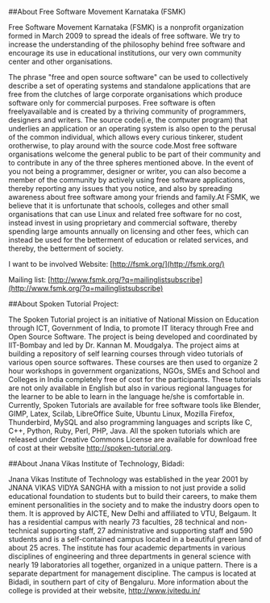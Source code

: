 ##About Free Software Movement Karnataka (FSMK)

Free Software Movement Karnataka (FSMK) is a nonprofit organization
formed in March 2009 to spread the ideals of free software. We try to increase the understanding of the philosophy behind free software and encourage its use in educational institutions, our very own community center and other organisations.

The phrase "free and open source software" can be used to collectively describe a set of operating systems and standalone applications that are free from the clutches of large corporate organisations which produce software only for commercial purposes. Free software is often freelyavailable and is created by a thriving community of programmers, designers and writers. The source code(i.e, the computer program) that underlies an application or an operating system is also open to the perusal of the common individual, which allows every curious tinkerer, student orotherwise, to play around with the source code.Most free software organisations welcome the general public to be part of their community and to contribute in any of the three spheres mentioned above.  In the event of you not being a programmer, designer or writer, you can also become a member of the community by actively using free software applications, thereby reporting any issues that you notice, and also by spreading awareness about free software among your friends and family.At FSMK, we believe that it is unfortunate that schools, colleges and other small organisations that can use Linux and related free software for no cost, instead invest in using proprietary and commercial software, thereby spending large amounts annually on licensing and other fees, which can instead be used for the betterment of education or related services, and
thereby, the betterment of society.

I want to be involved
Website:
              [http://fsmk.org/](http://fsmk.org/)

Mailing list:
              [http://www.fsmk.org/?q=mailinglistsubscribe](http://www.fsmk.org/?q=mailinglistsubscribe)


##About Spoken Tutorial Project:

The Spoken Tutorial project is an initiative of National Mission on Education through ICT, Government of India, to promote IT literacy through Free and Open Source Software. The project is being developed and coordinated by IIT-Bombay and led by Dr. Kannan M. Moudgalya. The project aims at building a repository of self learning courses through video tutorials of various open source softwares. These courses are then used to organize 2 hour workshops in government organizations, NGOs, SMEs and School and Colleges in India completely free of cost for the participants. These tutorials are not only available in English but also in various regional languages for the learner to be able to learn in the language he/she is comfortable in. Currently, Spoken Tutorials are available for free software tools like Blender, GIMP, Latex, Scilab, LibreOffice Suite, Ubuntu Linux, Mozilla Firefox, Thunderbird, MySQL and also programming languages and scripts like C, C++, Python, Ruby, Perl, PHP, Java. All the spoken tutorials which are released under Creative Commons License are available for download free of cost at their website http://spoken-tutorial.org.


##About Jnana Vikas Institute of Technology, Bidadi:

Jnana Vikas Institute of Technology was established in the year 2001 by JNANA VIKAS VIDYA SANGHA with a mission to not just provide a solid educational foundation to students but to build their careers, to make them eminent personalities in the society and to make the industry doors open to them. It is approved by AICTE, New Delhi and affiliated to VTU, Belgaum. It has a residential campus with nearly 73 faculties, 28 technical and non-technical supporting staff, 27 administrative and supporting staff and 590 students and is a self-contained campus located in a beautiful green land of about 25 acres. The institute has four academic departments in various disciplines of engineering and three departments in general science with nearly 19 laboratories all together, organized in a unique pattern. There is a separate department for management discipline. The campus is located at Bidadi, in southern part of city of Bengaluru. More information about the college is provided at their website, http://www.jvitedu.in/

